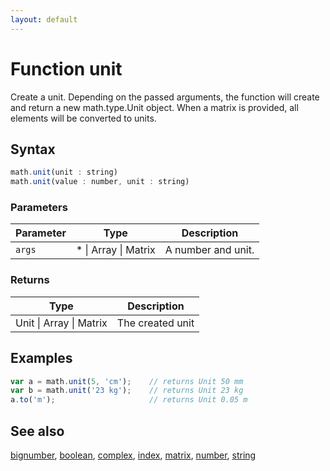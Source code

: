 ```yaml
---
layout: default
---
```


<h1 id="function-unit">Function unit</h1>

Create a unit. Depending on the passed arguments, the function
will create and return a new math.type.Unit object.
When a matrix is provided, all elements will be converted to units.


<h2 id="syntax">Syntax</h2>

```js
math.unit(unit : string)
math.unit(value : number, unit : string)
```

<h3 id="parameters">Parameters</h3>

Parameter | Type | Description
--------- | ---- | -----------
`args` | * &#124; Array &#124; Matrix | A number and unit.

<h3 id="returns">Returns</h3>

Type | Description
---- | -----------
Unit &#124; Array &#124; Matrix | The created unit


<h2 id="examples">Examples</h2>

```js
var a = math.unit(5, 'cm');    // returns Unit 50 mm
var b = math.unit('23 kg');    // returns Unit 23 kg
a.to('m');                     // returns Unit 0.05 m
```


<h2 id="see-also">See also</h2>

[bignumber](bignumber.html),
[boolean](boolean.html),
[complex](complex.html),
[index](index.html),
[matrix](matrix.html),
[number](number.html),
[string](string.html)


<!-- Note: This file is automatically generated from source code comments. Changes made in this file will be overridden. -->
